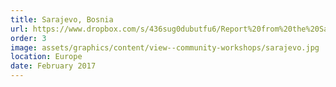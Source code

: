 ```yaml
---
title: Sarajevo, Bosnia
url: https://www.dropbox.com/s/436sug0dubutfu6/Report%20from%20the%20Sarajevo%20OpenAQ%20Workshop.pdf?dl=0
order: 3
image: assets/graphics/content/view--community-workshops/sarajevo.jpg
location: Europe
date: February 2017
---
```

